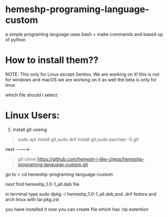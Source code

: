 # hemeshp-programing-language-custom
a simple programing language uses bash + make commands and based up of python

# How to install them??

NOTE: This only for Linux except Gentoo. We are working on it! this is not for windows and macOS we are working on it as well the beta is only for linux

which file should i select:

# Linux Users:

1. install git useing

> sudo apt install git,sudo dnf install git,sudo pacman -S git

next ---->


> git clone https://github.com/hemesh-i-like-chess/hemeshp-programing-language-custom.git

go to > cd hemeshp-programing-language-custom

next find hemeshp_1.0-1_all.deb file 

in terminal type sudo dpkg -i hemeshp_1.0-1_all.deb,and .dnf fedora and arch linux with tar.pkg.zst

you have installed it now you can create file which has .hp extention 
